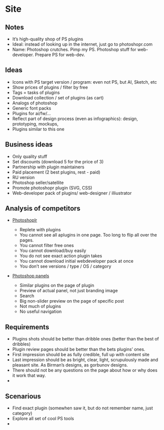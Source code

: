 # Site

## Notes

* It’s high-quality shop of PS plugins
* Ideal: instead of looking up in the internet, just go to photoshopr.com
* Name: Photoshop crutches. Pimp my PS. Photoshop stuff for web-developer. Prepare PS for web-dev.

## Ideas

* Icons with PS target version / program: even not PS, but AI, Sketch, etc
* Show prices of plugins / filter by free
* Tags = tasks of plugins
* Download collection / set of plugins (as cart)
* Analogs of photoshop
* Generic font packs
* Plugins for ai/fw/...
* Reflect part of design process (even as infographics): design, prototyping, mockups, 
* Plugins similar to this one

## Business ideas

* Only quality stuff
* Set discounts (download 5 for the price of 3)
* Partnership with plugin maintainers
* Paid placement (2 best plugins, rest - paid)
* RU version
* Photoshop seller/satellite
* Promote photoshopr plugin (SVG, CSS)
* Web-developer pack of plugins/ web-designer / illiustrator


## Analysis of competitors

* [Photoshoplr](http://madebyvadim.tumblr.com/)
	+ Replete with plugins
	- You cannot see all aplugins in one page. Too long to flip all over the pages.
	- You cannot filter free ones
	- You cannot download/buy easily
	- You do not see exact action plugin takes
	- You cannot download initial webdeveloper pack at once
	- You don’t see versions / type / OS / category

* [Photoshop panels](http://pspanels.com/)
	+ Similar plugins on the page of plugin
	+ Preview of actual panel, not just branding image
	+ Search
	+ Big non-slider preview on the page of specific post
	- Not much of plugins
	- No useful navigation

## Requirements

* Plugins shots should be better than dribble ones (better than the best of dribbles)
* Plugin review pages should be better than the bets plugins’ ones.
* First impression should be as fully credible, full up with content site
* Last impression should be as bright, clear, light, scrupulously made and pleasant site. As Birman’s designs, as gorbunov designs.
* There should not be any questions on the page about how or why does it work that way.
* 

## Scenarious

* Find exact plugin (somewhen saw it, but do not remember name, just category)
* Explore all set of cool PS tools
* 